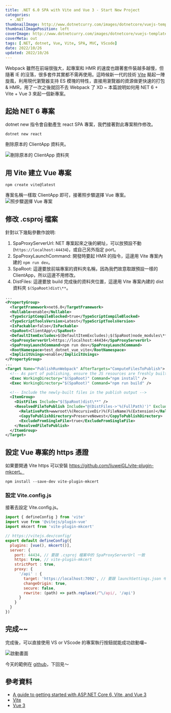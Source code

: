 ```yaml
---
title: .NET 6.0 SPA with Vite and Vue 3 - Start New Project
categories:
  - .NET
thumbnailImage: http://www.dotnetcurry.com/images/dotnetcore/vuejs-templates/modernwebdev.png
thumbnailImagePosition: left
coverImage: http://www.dotnetcurry.com/images/dotnetcore/vuejs-templates/modernwebdev.png
coverMeta: out
tags: [.NET, dotnet, Vue, Vite, SPA, MVC, VScode]
date: 2022/10/26
updated: 2022/10/26
---
```


Webpack 雖然在前端很強大，起專案和 HMR 的速度也跟著套件裝越多越慢，但隨著 IE 的沒落，很多套件其實都不需再使用。這時候新一代的技術 [Vite](https://vitejs.dev/) 颳起一陣旋風，利用現代瀏覽器支持 ES 模塊的特性，直接用瀏覽器的資源做更快速的打包 & HMR，用了一次之後就回不去 Webpack 了 XD ~ 本篇說明如何用 NET 6 + Vite + Vue 3 來起一個新專案。

<!--more-->

## 起始 NET 6 專案

dotnet new 指令會自動產生 react SPA 專案，我們接著對此專案稍作修改。

```
dotnet new react
```

刪除原本的 ClientApp 資料夾。

![刪除原本的 ClientApp 資料夾]()

## 用 Vite 建立 Vue 專案

```
npm create vite@latest
```

專案名稱一樣取 ClientApp 即可，接著照步驟選擇 Vue 專案。
![照步驟選擇 Vue 專案]()

## 修改 .csproj 檔案

針對以下幾點參數作說明:

1. SpaProxyServerUrl: NET 專案起來之後的網址，可以放預設不動(`https://localhost:44434`)，或自己另外指定 port。
2. SpaProxyLaunchCommand: 開發時要起 HMR 的指令，這邊用 Vite 專案內建的 `npm run dev`。
3. SpaRoot: 這邊要放前端專案的資料夾名稱，因為我們故意取跟預設一樣的 ClientApp，所以這邊不用修改。
4. DistFiles: 這邊要放 build 完成後的資料夾位置，這邊用 Vite 專案內建的 dist 資料夾 `$(SpaRoot)dist\**`。

```xml
...
<PropertyGroup>
  <TargetFramework>net6.0</TargetFramework>
  <Nullable>enable</Nullable>
  <TypeScriptCompileBlocked>true</TypeScriptCompileBlocked>
  <TypeScriptToolsVersion>Latest</TypeScriptToolsVersion>
  <IsPackable>false</IsPackable>
  <SpaRoot>ClientApp\</SpaRoot>
  <DefaultItemExcludes>$(DefaultItemExcludes);$(SpaRoot)node_modules\**</DefaultItemExcludes>
  <SpaProxyServerUrl>https://localhost:44434</SpaProxyServerUrl>
  <SpaProxyLaunchCommand>npm run dev</SpaProxyLaunchCommand>
  <RootNamespace>test_dotnet_vue_vite</RootNamespace>
  <ImplicitUsings>enable</ImplicitUsings>
</PropertyGroup>
...
<Target Name="PublishRunWebpack" AfterTargets="ComputeFilesToPublish">
  <!-- As part of publishing, ensure the JS resources are freshly built in production mode -->
  <Exec WorkingDirectory="$(SpaRoot)" Command="npm install" />
  <Exec WorkingDirectory="$(SpaRoot)" Command="npm run build" />

  <!-- Include the newly-built files in the publish output -->
  <ItemGroup>
    <DistFiles Include="$(SpaRoot)dist\**" />
    <ResolvedFileToPublish Include="@(DistFiles->'%(FullPath)')" Exclude="@(ResolvedFileToPublish)">
      <RelativePath>wwwroot\%(RecursiveDir)%(FileName)%(Extension)</RelativePath>
      <CopyToPublishDirectory>PreserveNewest</CopyToPublishDirectory>
      <ExcludeFromSingleFile>true</ExcludeFromSingleFile>
    </ResolvedFileToPublish>
  </ItemGroup>
</Target>
```

## 設定 Vue 專案的 https 憑證

如果要開通 Vite https 可以安裝 https://github.com/liuweiGL/vite-plugin-mkcert。

```
npm install --save-dev vite-plugin-mkcert
```

### 設定 Vite.config.js

接著去設定 Vite.config.js。

```js
import { defineConfig } from 'vite'
import vue from '@vitejs/plugin-vue'
import mkcert from 'vite-plugin-mkcert'

// https://vitejs.dev/config/
export default defineConfig({
  plugins: [vue(), mkcert()],
  server: {
    port: 44434, // 要跟 .csproj 檔案中的 SpaProxyServerUrl 一致
    https: true, // vite-plugin-mkcert
    strictPort : true,
    proxy: {
      '/api' : {
        target: 'https://localhost:7092', // 要跟 launchSettings.json 中的 applicationUrl 一致
        changeOrigin: true,
        secure: false,
        rewrite: (path) => path.replace(/^\/api/, '/api')
      }
    }
  }
})
```

## 完成~~

完成後，可以直接使用 VS or VScode 的專案執行按鈕就能成功啟動囉~

![啟動畫面]()

今天的範例在 [github](https://github.com/Annilla/test-dotnet-vue-vite/tree/v1.0)，下回見～

## 參考資料

* [A guide to getting started with ASP.NET Core 6, Vite, and Vue 3](https://github.com/keithn/dotnetviteguide)
* [Vite](https://vitejs.dev/)
* [Vue 3](https://vuejs.org/)